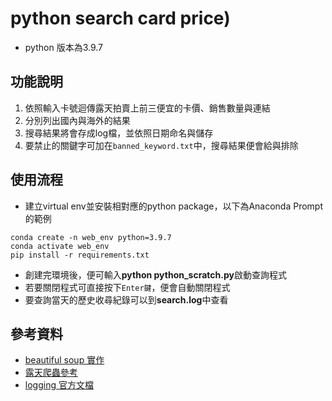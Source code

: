 # python search card price)
- python 版本為3.9.7 

## 功能說明
1. 依照輸入卡號迴傳露天拍賣上前三便宜的卡價、銷售數量與連結
2. 分別列出國內與海外的結果
3. 搜尋結果將會存成log檔，並依照日期命名與儲存
4. 要禁止的關鍵字可加在`banned_keyword.txt`中，搜尋結果便會給與排除

## 使用流程
- 建立virtual env並安裝相對應的python package，以下為Anaconda Prompt的範例
```
conda create -n web_env python=3.9.7
conda activate web_env
pip install -r requirements.txt
```
- 創建完環境後，便可輸入**python python_scratch.py**啟動查詢程式
- 若要關閉程式可直接按下`Enter鍵`，便會自動關閉程式
- 要查詢當天的歷史收尋紀錄可以到**search.log**中查看

## 參考資料
- [beautiful soup 實作](https://steam.oxxostudio.tw/category/python/spider/beautiful-soup.html)
- [露天爬蟲參考](https://tlyu0419.github.io/2020/06/14/Crawler-Ruten/)
- [logging 官方文檔](https://docs.python.org/zh-tw/3/howto/logging.html#handler-basic)
